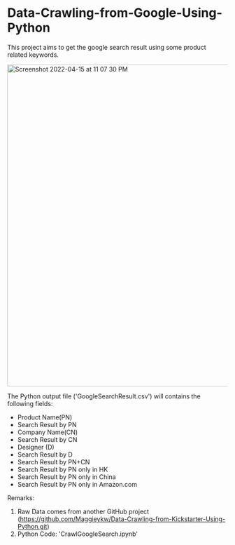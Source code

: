 # Data-Crawling-from-Google-Using-Python

This project aims to get the google search result using some product related keywords. 

<img width="734" alt="Screenshot 2022-04-15 at 11 07 30 PM" src="https://user-images.githubusercontent.com/30870497/163588713-ab7293df-f782-49bd-ad00-63bbdea1625b.png">

The Python output file ('GoogleSearchResult.csv') will contains the following fields:
- Product Name(PN)
- Search Result by PN  
- Company Name(CN)
- Search Result by CN
- Designer (D)
- Search Result by D
- Search Result by PN+CN
- Search Result by PN only in HK
- Search Result by PN only in China
- Search Result by PN only in Amazon.com

Remarks:
1. Raw Data comes from another GitHub project (https://github.com/Maggieykw/Data-Crawling-from-Kickstarter-Using-Python.git)
2. Python Code: 'CrawlGoogleSearch.ipynb'
